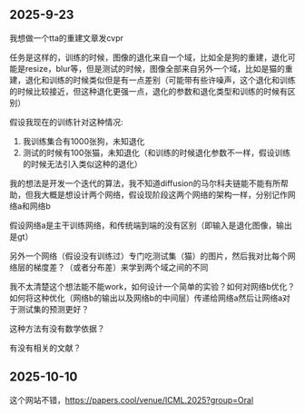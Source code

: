 ## 2025-9-23
我想做一个tta的重建文章发cvpr

任务是这样的，训练的时候，图像的退化来自一个域，比如全是狗的重建，退化可能是resize，blur等，但是测试的时候，图像全部来自另外一个域，比如是猫的重建，退化和训练的时候类似但是有一点差别（可能带有些许噪声，这个退化和训练的时候比较接近，但这种退化更强一点，退化的参数和退化类型和训练的时候有区别）

假设我现在的训练针对这种情况:
1. 我训练集合有1000张狗，未知退化
2. 测试的时候有100张猫，未知退化（和训练的时候退化参数不一样，假设训练的时候无法引入类似这种的退化）

我的想法是开发一个迭代的算法，我不知道diffusion的马尔科夫链能不能有所帮助，但我大概是想设计两个网络，假设现阶段这两个网络的架构一样，分别记作网络a和网络b

假设网络a是主干训练网络，和传统端到端的没有区别（即输入是退化图像，输出是gt）

另外一个网络（假设没有训练过）专门吃测试集（猫）的图片，然后我对比每个网络层的梯度差？（或者分布差）来学到两个域之间的不同

我不太清楚这个想法能不能work，如何设计一个简单的实验？如何对网络b优化？如何将这种优化（网络b的输出以及网络b的中间层）传递给网络a然后让网络a对于测试集的预测更好？

这种方法有没有数学依据？

有没有相关的文献？


##  2025-10-10

这个网站不错，https://papers.cool/venue/ICML.2025?group=Oral
